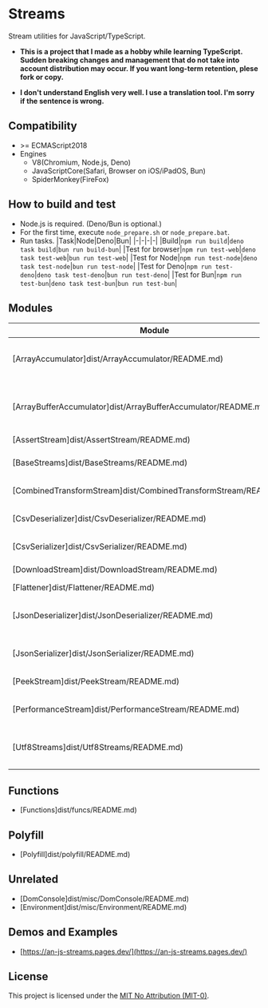 # Streams
Stream utilities for JavaScript/TypeScript.

* **This is a project that I made as a hobby while learning TypeScript. Sudden breaking changes and management that do not take into account distribution may occur. If you want long-term retention, plese fork or copy.**

* **I don't understand English very well. I use a translation tool. I'm sorry if the sentence is wrong.**

## Compatibility
* \>= ECMAScript2018
* Engines
  * V8(Chromium, Node.js, Deno)
  * JavaScriptCore(Safari, Browser on iOS/iPadOS, Bun)
  * SpiderMonkey(FireFox)

## How to build and test
* Node.js is required. (Deno/Bun is optional.)
* For the first time, execute ```node_prepare.sh``` or ```node_prepare.bat```.
* Run tasks.
  |Task|Node|Deno|Bun|
  |-|-|-|-|
  |Build|```npm run build```|```deno task build```|```bun run build-bun```|
  |Test for browser|```npm run test-web```|```deno task test-web```|```bun run test-web```|
  |Test for Node|```npm run test-node```|```deno task test-node```|```bun run test-node```|
  |Test for Deno|```npm run test-deno```|```deno task test-deno```|```bun run test-deno```|
  |Test for Bun|```npm run test-bun```|```deno task test-bun```|```bun run test-bun```|

## Modules
|Module|Description|
|-|-|
|[ArrayAccumulator]dist/ArrayAccumulator/README.md)|Accumulate the stream and emit it at a constant size array.|
|[ArrayBufferAccumulator]dist/ArrayBufferAccumulator/README.md)|Accumulate the ArrayBuffer stream and emit it at a constant size or condition.|
|[AssertStream]dist/AssertStream/README.md)|Assert for Stream.|
|[BaseStreams]dist/BaseStreams/README.md)|Streaming encode/decode for BaseN.|
|[CombinedTransformStream]dist/CombinedTransformStream/README.md)|Combine multiple TransfromStreams.|
|[CsvDeserializer]dist/CsvDeserializer/README.md)|Convert the CSV/TSV to a object.|
|[CsvSerializer]dist/CsvSerializer/README.md)|Convert the object to a CSV/TSV.|
|[DownloadStream]dist/DownloadStream/README.md)|Download the stream.|
|[Flattener]dist/Flattener/README.md)|Flatten the array.|
|[JsonDeserializer]dist/JsonDeserializer/README.md)|Convert the string to a JSON/JSON Lines/JSON with comments array.|
|[JsonSerializer]dist/JsonSerializer/README.md)|Convert the object to a JSON/JSON Lines string.|
|[PeekStream]dist/PeekStream/README.md)|Peeking chunk of stream.|
|[PerformanceStream]dist/PerformanceStream/README.md)|Measure the processing time of the Stream.|
|[Utf8Streams]dist/Utf8Streams/README.md)|Convert streams and UTF-8 strings to and from each other.|

## Functions
* [Functions]dist/funcs/README.md)

## Polyfill
* [Polyfill]dist/polyfill/README.md)

## Unrelated
* [DomConsole]dist/misc/DomConsole/README.md)
* [Environment]dist/misc/Environment/README.md)

## Demos and Examples
* [https://an-js-streams.pages.dev/](https://an-js-streams.pages.dev/)

## License
This project is licensed under the [MIT No Attribution (MIT-0)](LICENSE).